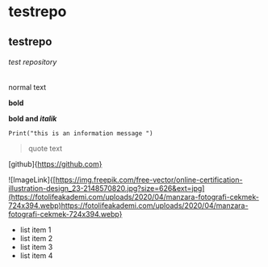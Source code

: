 # testrepo

## testrepo

###### test repository

normal text

**bold**

**bold and _italik_**

`Print("this is an information message ")`

> quote text  

[github]{https://github.com}

![ImageLink]{[https://img.freepik.com/free-vector/online-certification-illustration-design_23-2148570820.jpg?size=626&ext=jpg](https://fotolifeakademi.com/uploads/2020/04/manzara-fotografi-cekmek-724x394.webp)https://fotolifeakademi.com/uploads/2020/04/manzara-fotografi-cekmek-724x394.webp}

- list item 1
- list item 2
- list item 3
- list item 4
